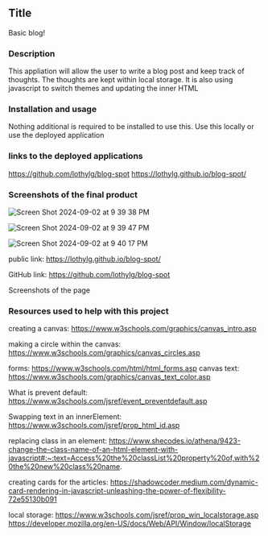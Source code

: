 ## Title
Basic blog!

### Description
This appliation will allow the user to write a blog post and keep track of thoughts. The thoughts are kept within local storage. It is also using javascript to switch themes and updating the inner HTML

### Installation and usage 
Nothing additional is required to be installed to use this. Use this locally or use the deployed application

### links to the deployed applications

https://github.com/lothylg/blog-spot
https://lothylg.github.io/blog-spot/

### Screenshots of the final product

![Screen Shot 2024-09-02 at 9 39 38 PM](https://github.com/user-attachments/assets/75e87927-b93a-4761-a2c1-33cde0a86594)

![Screen Shot 2024-09-02 at 9 39 47 PM](https://github.com/user-attachments/assets/e0e2bcde-1239-40aa-ae31-0aa7eeb960fb)

![Screen Shot 2024-09-02 at 9 40 17 PM](https://github.com/user-attachments/assets/48bc086a-72fa-4f08-9a5a-ca30f3e85c35)


public link: https://lothylg.github.io/blog-spot/

GitHub link: https://github.com/lothylg/blog-spot

Screenshots of the page



### Resources used to help with this project

creating a canvas: https://www.w3schools.com/graphics/canvas_intro.asp

making a circle within the canvas: https://www.w3schools.com/graphics/canvas_circles.asp

forms: https://www.w3schools.com/html/html_forms.asp
canvas text: https://www.w3schools.com/graphics/canvas_text_color.asp

What is prevent default: https://www.w3schools.com/jsref/event_preventdefault.asp

Swapping text in an innerElement: https://www.w3schools.com/jsref/prop_html_id.asp


replacing class in an element: https://www.shecodes.io/athena/9423-change-the-class-name-of-an-html-element-with-javascript#:~:text=Access%20the%20classList%20property%20of,with%20the%20new%20class%20name.

creating cards for the articles: https://shadowcoder.medium.com/dynamic-card-rendering-in-javascript-unleashing-the-power-of-flexibility-72e55130b091

local storage: https://www.w3schools.com/jsref/prop_win_localstorage.asp
https://developer.mozilla.org/en-US/docs/Web/API/Window/localStorage

